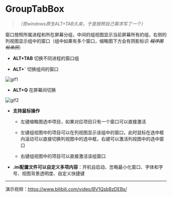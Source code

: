 # GroupTabBox

>_（苦windows原生ALT+TAB久矣，于是按照自己需求写了一个）_

窗口按照所属进程和所在屏幕分组，中间的组视图显示当前屏幕所有的组，右侧的列视图显示组中的窗口（组中如果有多个窗口，缩略图下方会有阴影标识 <del>_程序图标来历_</del>）

- **ALT+TAB** 切换不同进程的窗口组

- **ALT+`** 切换组间的窗口

![gif1](https://raw.githubusercontent.com/Jimijun/Asserts/refs/heads/main/GroupTabBox/gif1.gif)

- **ALT+Q** 在屏幕间切换

![gif2](https://raw.githubusercontent.com/Jimijun/Asserts/refs/heads/main/GroupTabBox/gif2.gif)

- **支持鼠标操作**

    - 左键缩略图选中项目，如果对应项目只有一个窗口可以直接激活

    - 左键组视图中的项目可以在列视图显示该组中的窗口，此时鼠标在选中框内滚动可以直接切换列视图中的选中框，右键可以激活列视图中的选中窗口

    - 右键组视图中的项目可以直接激活该组窗口

- **.ini配置文件可以自定义多项内容**：开机自启动、忽略最小化窗口、字体和字号、视图背景透明度、自定义快捷键

---

演示视频：https://www.bilibili.com/video/BV1QsbBzDEBs/
